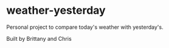 # weather-yesterday
Personal project to compare today's weather with yesterday's.

Built by Brittany and Chris